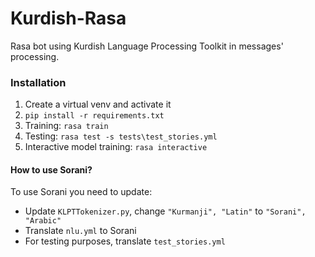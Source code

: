 # Kurdish-Rasa
Rasa bot using Kurdish Language Processing Toolkit in messages' processing.

### Installation
1. Create a virtual venv and activate it
2. `pip install -r requirements.txt`
3. Training: `rasa train`
4. Testing: `rasa test -s tests\test_stories.yml`
5. Interactive model training: `rasa interactive`

#### How to use Sorani?
To use Sorani you need to update:
- Update `KLPTTokenizer.py`, change `"Kurmanji", "Latin"` to `"Sorani", "Arabic"`
- Translate `nlu.yml` to Sorani
- For testing purposes, translate `test_stories.yml`